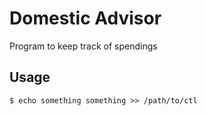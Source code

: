# Domestic Advisor

Program to keep track of spendings

## Usage

```$ echo something something >> /path/to/ctl```
